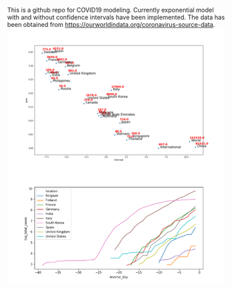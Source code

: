 This is a github repo for COVID19 modeling. Currently exponential model with and without confidence intervals have been implemented. 
The data has been obtained from https://ourworldindata.org/coronavirus-source-data.
![Image_grad](https://github.com/rishemjit/COVID_analysis/blob/master/Images/Gradient_Intercept.png)
![Image_line](https://github.com/rishemjit/COVID_analysis/blob/master/Images/lineplot.png)


